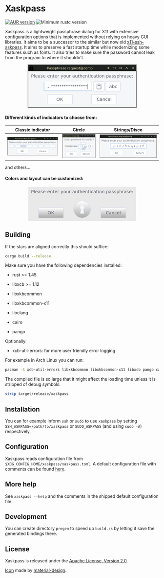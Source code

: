 # Xaskpass
[![AUR version](https://img.shields.io/aur/version/xaskpass)](https://aur.archlinux.org/packages/xaskpass/)
![Minimum rustc version](https://img.shields.io/badge/rustc-1.45+-lightgray)

Xaskpass is a lightweight passphrase dialog for X11 with extensive configuration
options that is implemented without relying on heavy GUI libraries. It aims to
be a successor to the similar but now old [x11-ssh-askpass]. It aims to preserve
a fast startup time while modernizing some features such as fonts. It also tries
to make sure the password cannot leak from the program to where it shouldn't.

[x11-ssh-askpass]: https://fedora.pkgs.org/32/fedora-x86_64/x11-ssh-askpass-1.2.4.1-30.fc32.x86_64.rpm.html

<p align="center">
<img src="res/asterisk.png">
</p>

#### Different kinds of indicators to choose from:

Classic indicator | Circle | Strings/Disco
:-------:|:-------:|:-------:
![](res/classic.png) | ![](res/xaskpass1.png) | ![](res/disco.png)

and others...


#### Colors and layout can be customized:

<p align="center">
<img src="res/3d2.png">
</p>


## Building

If the stars are aligned correctly this should suffice:

```sh
cargo build --release
```

Make sure you have the following dependencies installed:

* rust >= 1.45

* libxcb >= 1.12
* libxkbcommon
* libxkbcommon-x11
* libclang
* cairo
* pango

Optionally:
* xcb-util-errors: for more user friendly error logging.

For example in Arch Linux you can run:
```sh
pacman -S xcb-util-errors libxkbcommon libxkbcommon-x11 libxcb pango cairo clang
```

The compiled file is so large that it might affect the loading time unless it is stripped of
debug symbols:
```sh
strip target/release/xaskpass
```

## Installation
You can for example inform `ssh` or `sudo` to use `xaskpass` by setting
`SSH_ASKPASS=/path/to/xaskpass` or `SUDO_ASKPASS` (and using `sudo -A`) respectively.

## Configuration

Xaskpass reads configuration file from
`$XDG_CONFIG_HOME/xaskpass/xaskpass.toml`.
A default configuration file with comments can be found [here](xaskpass.default.toml).

## More help

See `xaskpass --help` and the comments in the shipped default configuration file.

## Development

You can create directory `pregen` to speed up `build.rs` by letting it save the
generated bindings there.

## License

Xaskpass is released under the [Apache License, Version 2.0](LICENCE).

[Icon](res/xaskpass.png) made by
[material-design](https://material.io/resources/icons/).
